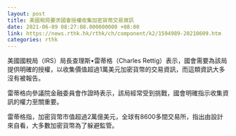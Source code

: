 ```yaml
---
layout: post
title: 美國稅局要求國會授權收集加密貨幣交易資訊
date: 2021-06-09 08:27:08.000000000 +08:00
link: https://news.rthk.hk/rthk/ch/component/k2/1594989-20210609.htm
categories: rthk
---
```


美國國稅局（IRS）局長查理斯•雷蒂格（Charles Rettig）表示，國會需要為該局提供明確的授權，以收集價值超過1萬美元加密貨幣的交易資訊，而這類資訊大多沒有被報告。

雷蒂格向參議院金融委員會作證時表示，該局經常受到挑戰，國會明確指示收集資訊的權力至關重要。

雷蒂格指，加密貨幣市值超過2萬億美元，全球有8600多間交易所，指出由設計來自看，大多數加密貨幣為了躲避監管。
